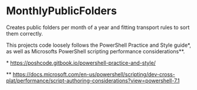# MonthlyPublicFolders
Creates public folders per month of a year and fitting transport rules to sort them correctly. 

This projects code loosely follows the PowerShell Practice and Style guide*, as well as Microsofts PowerShell scripting performance considerations**.

\* https://poshcode.gitbook.io/powershell-practice-and-style/

\*\* https://docs.microsoft.com/en-us/powershell/scripting/dev-cross-plat/performance/script-authoring-considerations?view=powershell-7.1
